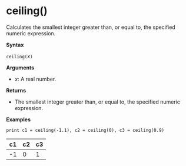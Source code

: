 # ceiling()

Calculates the smallest integer greater than, or equal to, the specified numeric expression.

**Syntax**

`ceiling(`*x*`)`

**Arguments**

* *x*: A real number.

**Returns**

* The smallest integer greater than, or equal to, the specified numeric expression. 

**Examples**

<!-- csl -->
```
print c1 = ceiling(-1.1), c2 = ceiling(0), c3 = ceiling(0.9)

```

|c1|c2|c3|
|---|---|---|
|-1|0|1|




